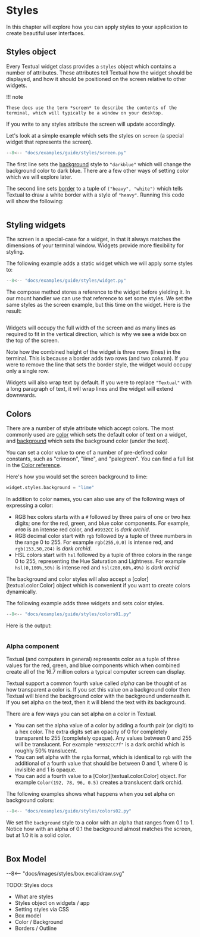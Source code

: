 # Styles

In this chapter will explore how you can apply styles to your application to create beautiful user interfaces.


## Styles object

Every Textual widget class provides a `styles` object which contains a number of attributes. These attributes tell Textual how the widget should be displayed, and how it should be positioned on the screen relative to other widgets.

!!! note

    These docs use the term *screen* to describe the contents of the terminal, which will typically be a window on your desktop.

If you write to any styles attribute the screen will update accordingly.

Let's look at a simple example which sets the styles on `screen` (a special widget that represents the screen).

```python title="screen.py" hl_lines="6-7"
--8<-- "docs/examples/guide/styles/screen.py"
```

The first line sets the [background](../styles/background.md) style to `"darkblue"` which will change the background color to dark blue. There are a few other ways of setting color which we will explore later.

The second line sets [border](../styles/border.md) to a tuple of `("heavy", "white")` which tells Textual to draw a white border with a style of `"heavy"`. Running this code will show the following:

```{.textual path="docs/examples/guide/styles/screen.py"}
```

## Styling widgets

The screen is a special-case for a widget, in that it always matches the dimensions of your terminal window. Widgets provide more flexibility for styling.

The following example adds a static widget which we will apply some styles to:

```python title="widget.py" hl_lines="11-12"
--8<-- "docs/examples/guide/styles/widget.py"
```

The compose method stores a reference to the widget before yielding it. In our mount handler we can use that reference to set some styles. We set the same styles as the screen example, but this time on the widget. Here is the result:

```{.textual path="docs/examples/guide/styles/widget.py"}
```

Widgets will occupy the full width of the screen and as many lines as required to fit in the vertical direction, which is why we see a wide box on the top of the screen.

Note how the combined height of the widget is three rows (lines) in the terminal. This is because a border adds two rows (and two column). If you were to remove the line that sets the border style, the widget would occupy only a single row.

Widgets will also wrap text by default. If you were to replace `"Textual"` with a long paragraph of text, it will wrap lines and the widget will extend downwards.

## Colors

There are a number of style attribute which accept colors. The most commonly used are [color](../styles/color.md) which sets the default color of text on a widget, and [background](..styles/background/md) which sets the background color (under the text).

You can set a color value to one of a number of pre-defined color constants, such as "crimson", "lime", and "palegreen". You can find a full list in the [Color reference](../reference/color.md#textual.color--named-colors).

Here's how you would set the screen background to lime:

```python
widget.styles.background = "lime"
```

In addition to color names, you can also use any of the following ways of expressing a color:

- RGB hex colors starts with a `#` followed by three pairs of one or two hex digits; one for the red, green, and blue color components. For example, `#f00` is an intense red color, and `#9932CC` is *dark orchid*.
- RGB decimal color start with `rgb` followed by a tuple of three numbers in the range 0 to 255. For example `rgb(255,0,0)` is intense red, and `rgb(153,50,204)` is *dark orchid*.
- HSL colors start with `hsl` followed by a tuple of three colors in the range 0 to 255, representing the Hue Saturation and Lightness. For example `hsl(0,100%,50%)` is intense red and `hsl(280,60%,49%)` is *dark orchid*


The background and color styles will also accept a [color][textual.color.Color] object which is convenient if you want to create colors dynamically.

The following example adds three widgets and sets color styles.

```python title="colors01.py" hl_lines="16-19"
--8<-- "docs/examples/guide/styles/colors01.py"
```

Here is the output:

```{.textual path="docs/examples/guide/styles/colors01.py"}
```

### Alpha component

Textual (and computers in general) represents color as a tuple of three values for the red, green, and blue components which when combined create all of the 16.7 million colors a typical computer screen can display.

Textual support a common fourth value called *alpha* can be thought of as how transparent a color is. If you set this value on a background color then Textual will blend the background color with the background underneath it. If you set alpha on the text, then it will blend the text with its background.

There are a few ways you can set alpha on a color in Textual.

- You can set the alpha value of a color by adding a fourth pair (or digit) to a hex color. The extra digits set an opacity of 0 for completely transparent to 255 (completely opaque). Any values between 0 and 255 will be translucent. For example `"#9932CC7f"` is a dark orchid which is roughly 50% translucent.
- You can set alpha with the `rgba` format, which is identical to `rgb` with the additional of a fourth value that should be between 0 and 1, where 0 is invisible and 1 is opaque.
- You can add a fourth value to a [Color][textual.color.Color] object. For example `Color(192, 78, 96, 0.5)` creates a translucent dark orchid. 

The following examples shows what happens when you set alpha on background colors:

```python title="colors01.py" hl_lines="12-13"
--8<-- "docs/examples/guide/styles/colors02.py"
```

We set the `background` style to a color with an alpha that ranges from 0.1 to 1. Notice how with an alpha of 0.1 the background almost matches the screen, but at 1.0 it is a solid color.

```{.textual path="docs/examples/guide/styles/colors02.py"}
```

## Box Model


<div class="excalidraw">
--8<-- "docs/images/styles/box.excalidraw.svg"
</div>



TODO: Styles docs

- What are styles
- Styles object on widgets / app
- Setting styles via CSS
- Box model
- Color / Background
- Borders / Outline


